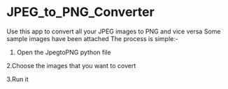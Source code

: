 # JPEG_to_PNG_Converter
Use this app to convert all your JPEG images to PNG and vice versa
Some sample images have been attached
The process is simple:-
1. Open the JpegtoPNG python file 

2.Choose the images that you want to covert

3.Run it
